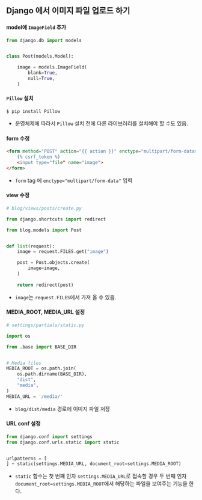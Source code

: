 ## Django 에서 이미지 파일 업로드 하기

#### model에 `ImageField` 추가
```python
from django.db import models


class Post(models.Model):

    image = models.ImageField(
        blank=True,
        null=True,
    )
```

#### `Pillow` 설치
```
$ pip install Pillow
```
- 운영체제에 따라서 `Pillow` 설치 전에 다른 라이브러리를 설치해야 할 수도 있음.

#### form 수정
```html
<form method="POST" action="{{ action }}" enctype="multipart/form-data>
    {% csrf_token %}
    <input type="file" name="image">
</form>
```
- `form` tag 에 `enctype="multipart/form-data"` 입력

#### view 수정
```python
# blog/views/posts/create.py

from django.shortcuts import redirect

from blog.models import Post


def list(request):
    image = request.FILES.get("image")

    post = Post.objects.create(
        image=image,
    )
    
    return redirect(post)
```
- `image`는 `request.FILES`에서 가져 올 수 있음.

#### MEDIA_ROOT, MEDIA_URL 설정
```python
# settings/partials/static.py

import os

from .base import BASE_DIR


# Media files
MEDIA_ROOT = os.path.join(
    os.path.dirname(BASE_DIR),
    "dist",
    "media",
)
MEDIA_URL = '/media/'
```
- `blog/dist/media` 경로에 이미지 파일 저장

#### URL conf 설정
```python
from django.conf import settings
from django.conf.urls.static import static


urlpatterns = [
] + static(settings.MEDIA_URL, document_root=settings.MEDIA_ROOT)
```
- `static` 함수는 첫 번째 인자 `settings.MEDIA_URL`로 접속할 경우 두 번째 인자 `document_root=settings.MEDIA_ROOT`에서 해당하는 파일을 보여주는 기능을 한다.
